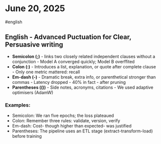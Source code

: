 # June 20, 2025
#english

## English - Advanced Puctuation for Clear, Persuasive writing

- **Semicolon (;)** - links two closely related independent clauses without a conjunction - Model A converged
quickly; Model B overffited
- **Colon (:)** - Introduces a list, explanation, or quote after complete clause - Only one metric
  mattered: recall
- **Em-dash (-)** - Dramatic break, extra info, or parenthetical stronger than commas - Latency dropped
  \- 40% in fact - after pruning
- **Parentheses (())** - Side notes, acronyms, citations - We used adaptive optimisers (AdamW)

### Examples:
- Semicolon: We ran five epochs; the loss plateaued
- Colon: Remember three rules: validate, version, verify
- Em-dash: Cost- though higher than expected- was justified
- Parentheses: The pipeline uses an ETL stage (extract-transform-load) before training
